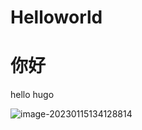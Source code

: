 # Helloworld




# 你好

hello hugo

![image-20230115134128814](helloworld/image-20230115134128814.png)


